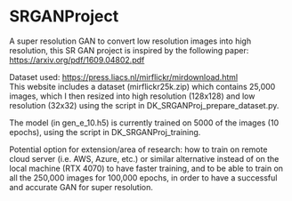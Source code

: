# SRGANProject

A super resolution GAN to convert low resolution images into high resolution, this SR GAN project is inspired by the following paper:
https://arxiv.org/pdf/1609.04802.pdf

Dataset used:
https://press.liacs.nl/mirflickr/mirdownload.html<br>
This website includes  a dataset (mirflickr25k.zip) which contains 25,000 images, which I then resized into high resolution (128x128) and low resolution (32x32) using the script in DK_SRGANProj_prepare_dataset.py.

The model (in gen_e_10.h5) is currently trained on 5000 of the images (10 epochs), using the script in DK_SRGANProj_training.

Potential option for extension/area of research: how to train on remote cloud server (i.e. AWS, Azure, etc.) or similar alternative instead of on the local machine (RTX 4070) to have faster training, and to be able to train on all the 250,000 images for 100,000 epochs, in order to have a successful and accurate GAN for super resolution.
